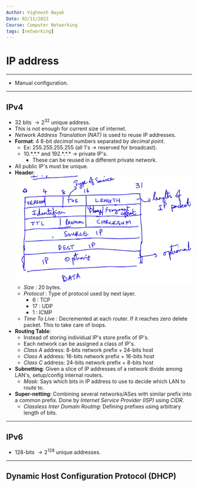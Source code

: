 ```yaml
---
Author: Vighnesh Nayak
Date: 02/11/2023
Course: Computer Networking
tags: [networking]
---
```

# IP address
---
- Manual configuration.
---
## IPv4
- 32 bits $\rightarrow2^{32}$  unique address.
- This is not enough for current size of internet.
- *Network Address Translation (NAT)* is used to reuse IP addresses.
- **Format**: 4 8-bit *decimal* numbers separated by *decimal point*.
	- Ex: 255.255.255.255 (all 1's $\rightarrow$ reserved for broadcast).
	- 10.\*.\*.\* and 192.\*.\*.\* $\rightarrow$ private IP's.
		- These can be reused in a different private network.
- All public IP's must be unique.
- **Header**: ![Pasted image 20231102214659](/static/images/Pasted%20image%2020231102214659.png)
	- *Size* : 20 bytes.
	- *Protocol* : Type of protocol used by next layer.
		- 6 : TCP
		- 17 : UDP
		- 1 : ICMP
	- *Time To Live* : Decremented at each router. If it reaches zero delete packet. This to take care of loops.
- **Routing Table**:
	- Instead of storing individual IP's store prefix of IP's. 
	- Each network can be assigned a class of IP's.
	- *Class A* address: 8-bits network prefix + 24-bits host
	- *Class A* address: 16-bits network prefix + 16-bits host
	- *Class C* address: 24-bits network prefix + 8-bits host
- **Subnetting**: Given a slice of IP addresses of a network divide among LAN's, setup/config internal routers.
	- *Mask*: Says which bits in IP address to use to decide which LAN to route to.
- **Super-netting**: Combining several networks/ASes with similar prefix into a common prefix. Done by *Internet Service Provider (ISP)* using *CIDR*.
	- *Classless Inter Domain Routing*: Defining prefixes using arbitrary length of bits.

---
## IPv6
- 128-bits $\rightarrow2^{128}$ unique addresses. 

---
## Dynamic Host Configuration Protocol (DHCP)
